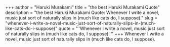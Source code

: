 +++
author = "Haruki Murakami"
title = "the best Haruki Murakami Quote"
description = "the best Haruki Murakami Quote: Whenever I write a novel, music just sort of naturally slips in (much like cats do, I suppose)."
slug = "whenever-i-write-a-novel-music-just-sort-of-naturally-slips-in-(much-like-cats-do-i-suppose)"
quote = '''Whenever I write a novel, music just sort of naturally slips in (much like cats do, I suppose).'''
+++
Whenever I write a novel, music just sort of naturally slips in (much like cats do, I suppose).
